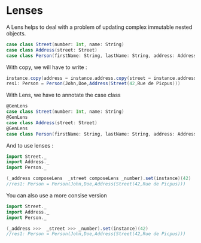 
# Lenses


A Lens helps to deal with a problem of updating complex immutable nested objects.


```scala
case class Street(number: Int, name: String)
case class Address(street: Street)
case class Person(firstName: String, lastName: String, address: Address)
```

With copy, we will have to write : 

```scala
instance.copy(address = instance.address.copy(street = instance.address.street.copy(number = 42)))
res1: Person = Person(John,Doe,Address(Street(42,Rue de Picpus)))
```

With Lens, we  have to annotate the case class


```scala
@GenLens
case class Street(number: Int, name: String)
@GenLens
case class Address(street: Street)
@GenLens
case class Person(firstName: String, lastName: String, address: Address)
```

And to use lenses  : 

```scala
import Street._
import Address._
import Person._

(_address composeLens  _street composeLens _number).set(instance)(42) 
//res1: Person = Person(John,Doe,Address(Street(42,Rue de Picpus)))

```

You can also use a more consise version


```scala
import Street._
import Address._
import Person._

(_address >>>  _street >>> _number).set(instance)(42) 
//res1: Person = Person(John,Doe,Address(Street(42,Rue de Picpus)))

```
